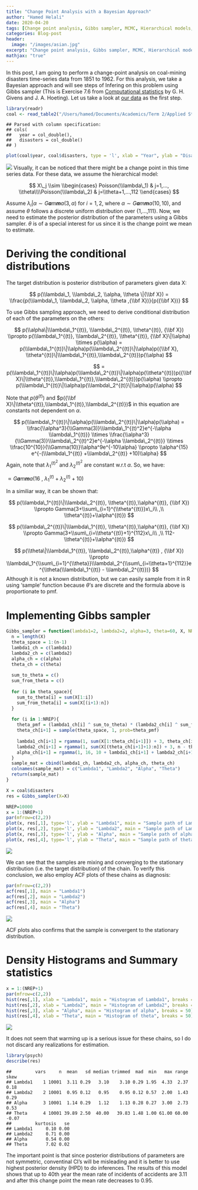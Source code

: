 ```yaml
---
title: "Change Point Analysis with a Bayesian Approach"
author: "Hamed Helali"
date: 2020-04-20
tags: [Change point analysis, Gibbs sampler, MCMC, Hierarchical models, Bayesian statistics, R]
categories: Blog-post
header:
  image: "/images/asian.jpg"
excerpt: "Change point analysis, Gibbs sampler, MCMC, Hierarchical models, Bayesian statistics, R"
mathjax: "true"
---
```


In this post, I am going to perform a change-point analysis on
coal-mining disasters time-series data from 1851 to 1962. For this
analysis, we take a Bayesian approach and will see steps of Infering on
this problem using Gibbs sampler (This is Exercise 7.6 from [Computational statistics](https://www.stat.colostate.edu/computationalstatistics/) by G. H. Givens and J. A. Hoeting). Let us take a look at [our data](https://www.stat.colostate.edu/computationalstatistics/datasets.zip) as the
first step.

``` r
library(readr)
coal <- read_table2("/Users/hamed/Documents/Academics/Term 2/Applied Statistics I/Assignment4/datasets/coal.csv")
```

    ## Parsed with column specification:
    ## cols(
    ##   year = col_double(),
    ##   disasters = col_double()
    ## )

``` r
plot(coal$year, coal$disasters, type = 'l', xlab = "Year", ylab = "Disasters")
```

![](Assignment4-Q76_files/figure-markdown_github/unnamed-chunk-2-1.png)
Visually, it can be noticed that there might be a change point in this
time series data. For these data, we assume the hierarchical model:

$$ X\_j \\sim \\begin{cases} Poisson(\\lambda\_1) & j=1,..., \\theta\\\\Poisson(\\lambda\_2) & j=\\theta+1,...,112 \\end{cases} $$

Assume *λ*<sub>*i*</sub>\|*α* ∼ *G**a**m**m**a*(3, *α*) for *i* = 1, 2,
where *α* ∼ *G**a**m**m**a*(10, 10), and assume *θ* follows a discrete
uniform distribution over {1,…,111}. Now, we need to estimate the
posterior distribution of the parameters using a Gibbs sampler. *θ* is
of a special interest for us since it is the change point we mean to
estimate.

Deriving the conditional distributions
======================================

The target distribution is posterior distribution of parameters given
data X:

$$
p(\\lambda\_1, \\lambda\_2, \\alpha, \\theta \|{\\bf X}) = \\frac{p(\\lambda\_1, \\lambda\_2, \\alpha, \\theta ,{\\bf X})}{p({\\bf X})}
$$

To use Gibbs sampling approach, we need to derive conditional
distribution of each of the parameters on the others:

$$
p(\\alpha\|\\lambda\_1^{(t)}, \\lambda\_2^{(t)}, \\theta^{(t)}, {\\bf X}) \\propto p(\\lambda\_1^{(t)}, \\lambda\_2^{(t)}, \\theta^{(t)}, {\\bf X}\|\\alpha) \\times p(\\alpha) = p(\\lambda\_1^{(t)}\|\\alpha)p(\\lambda\_2^{(t)}\|\\alpha)p({\\bf X}, \\theta^{(t)}\|\\lambda\_1^{(t)},\\lambda\_2^{(t)})p(\\alpha)
$$

$$
= p(\\lambda\_1^{(t)}\|\\alpha)p(\\lambda\_2^{(t)}\|\\alpha)p(\\theta^{(t)})p({\\bf X}\|\\theta^{(t)},\\lambda\_1^{(t)},\\lambda\_2^{(t)})p(\\alpha) \\propto p(\\lambda\_1^{(t)}\|\\alpha)p(\\lambda\_2^{(t)}\|\\alpha)p(\\alpha)
$$

Note that *p*(*θ*<sup>(*t*)</sup>) and
$p({\\bf X}\|\\theta^{(t)},\\lambda\_1^{(t)},\\lambda\_2^{(t)})$ in this
equation are constants not dependent on *α*.

$$
p(\\lambda\_1^{(t)}\|\\alpha)p(\\lambda\_2^{(t)}\|\\alpha)p(\\alpha) = \\frac{\\alpha^3}{\\Gamma(3)}\\lambda\_1^{(t)^2}e^{-\\alpha \\lambda\_1^{(t)}} \\times \\frac{\\alpha^3}{\\Gamma(3)}\\lambda\_2^{(t)^2}e^{-\\alpha \\lambda\_2^{(t)}} \\times \\frac{10^{10}}{\\Gamma(10)}\\alpha^9e^{-10\\alpha} \\propto \\alpha^{15} e^{-(\\lambda\_1^{(t)} +\\lambda\_2^{(t)} +10)\\alpha}
$$
 Again, note that *λ*<sub>1</sub><sup>(*t*)<sup>2</sup></sup> and
*λ*<sub>2</sub><sup>(*t*)<sup>2</sup></sup> are constant w.r.t *α*. So,
we have:

 ∝ *G**a**m**m**a*(16 , *λ*<sub>1</sub><sup>(*t*)</sup> + *λ*<sub>2</sub><sup>(*t*)</sup> + 10)

In a similiar way, it can be shown that:

$$
p(\\lambda\_1^{(t)}\|\\lambda\_2^{(t)}, \\theta^{(t)},\\alpha^{(t)}, {\\bf X}) \\propto Gamma(3+\\sum\_{i=1}^{\\theta^{(t)}}x\_i\\ ,\\ \\theta^{(t)}+\\alpha^{(t)})
$$

$$
p(\\lambda\_2^{(t)}\|\\lambda\_1^{(t)}, \\theta^{(t)},\\alpha^{(t)}, {\\bf X}) \\propto Gamma(3+\\sum\_{i=\\theta^{(t)}+1}^{112}x\_i\\ ,\\ 112-\\theta^{(t)}+\\alpha^{(t)})
$$

$$
p(\\theta\|\\lambda\_1^{(t)}, \\lambda\_2^{(t)},\\alpha^{(t)} , {\\bf X}) \\propto \\lambda\_1^{\\sum\_{i=1}^{\\theta}}\\lambda\_2^{\\sum\_{i=\\theta+1}^{112}}e^{\\theta(\\lambda\_1^{(t)} - \\lambda\_2^{(t)})} 
$$
 Although it is not a known distribution, but we can easily sample from
it in R using ‘sample’ function because *θ*’s are discrete and the
formula above is proportionate to pmf.

Implementing Gibbs sampler
==========================

``` r
Gibbs_sampler = function(lambda1=2, lambda2=2, alpha=3, theta=60, X, NREP=10000){
  n = length(X)
  theta_space = 1:(n-1)
  lambda1_ch = c(lambda1)
  lambda2_ch = c(lambda2)
  alpha_ch = c(alpha)
  theta_ch = c(theta)
  
  sum_to_theta = c()
  sum_from_theta = c()
  
  for (i in theta_space){
    sum_to_theta[i] = sum(X[1:i])
    sum_from_theta[i] = sum(X[(i+1):n])
  }
  
  for (i in 1:NREP){
    theta_pmf = (lambda1_ch[i] ^ sum_to_theta) * (lambda2_ch[i] ^ sum_from_theta) * exp(-theta_space * (lambda1_ch[i] - lambda2_ch[i]))   #This is not pmf, but pmf is proportionate to this
    theta_ch[i+1] = sample(theta_space, 1, prob=theta_pmf)
    
    lambda1_ch[i+1] = rgamma(1, sum(X[1:theta_ch[i+1]]) + 3, theta_ch[i+1] + alpha_ch[i])
    lambda2_ch[i+1] = rgamma(1, sum(X[(theta_ch[i+1]+1):n]) + 3, n - theta_ch[i+1] + alpha_ch[i])
    alpha_ch[i+1] = rgamma(1, 16, 10 + lambda1_ch[i+1] + lambda2_ch[i+1])
  }
  sample_mat = cbind(lambda1_ch, lambda2_ch, alpha_ch, theta_ch)
  colnames(sample_mat) = c("Lambda1", "Lambda2", "Alpha", "Theta")
  return(sample_mat)
}
```

``` r
X = coal$disasters
res = Gibbs_sampler(X=X)
```

``` r
NREP=10000
x = 1:(NREP+1)
par(mfrow=c(2,2))
plot(x, res[,1], type='l', ylab = "Lambda1", main = "Sample path of Lambda1")
plot(x, res[,2], type='l', ylab = "Lambda2", main = "Sample path of Lambda2")
plot(x, res[,3], type='l', ylab = "Alpha", main = "Sample path of alpha")
plot(x, res[,4], type='l', ylab = "Theta", main = "Sample path of theta")
```

![](Assignment4-Q76_files/figure-markdown_github/unnamed-chunk-5-1.png)

We can see that the samples are mixing and converging to the stationary
distribution (i.e. the target distribution) of the chain. To verify this
conclusion, we also employ ACF plots of these chains as diagnosis:

``` r
par(mfrow=c(2,2))
acf(res[,1], main = "Lambda1")
acf(res[,2], main = "Lambda2")
acf(res[,3], main = "Alpha")
acf(res[,4], main = "Theta")
```

![](Assignment4-Q76_files/figure-markdown_github/unnamed-chunk-6-1.png)

ACF plots also confirms that the sample is convergent to the stationary
distribution.

Density Histograms and Summary statistics
=========================================

``` r
x = 1:(NREP+1)
par(mfrow=c(2,2))
hist(res[,1], xlab = "Lambda1", main = "Histogram of Lambda1", breaks = 50)
hist(res[,2], xlab = "Lambda2", main = "Histogram of Lambda2", breaks = 50)
hist(res[,3], xlab = "Alpha", main = "Histogram of alpha", breaks = 50)
hist(res[,4], xlab = "Theta", main = "Histogram of theta", breaks = 50)
```

![](Assignment4-Q76_files/figure-markdown_github/unnamed-chunk-7-1.png)

It does not seem that warming up is a serious issue for these chains, so
I do not discard any realizations for estimation.

``` r
library(psych)
describe(res)
```

    ##         vars     n  mean   sd median trimmed  mad  min   max range  skew
    ## Lambda1    1 10001  3.11 0.29   3.10    3.10 0.29 1.95  4.33  2.37  0.18
    ## Lambda2    2 10001  0.95 0.12   0.95    0.95 0.12 0.57  2.00  1.43  0.29
    ## Alpha      3 10001  1.14 0.29   1.12    1.13 0.28 0.27  3.00  2.73  0.53
    ## Theta      4 10001 39.89 2.50  40.00   39.83 1.48 1.00 61.00 60.00 -0.07
    ##         kurtosis   se
    ## Lambda1     0.10 0.00
    ## Lambda2     0.71 0.00
    ## Alpha       0.54 0.00
    ## Theta       7.02 0.02

The important point is that since posterior distributions of parameters
are not symmetric, conventinal CI’s will be misleading and it is better
to use highest posterior density (HPD) to do inferences. The results of
this model shows that up to 40th year the mean rate of incidents of
accidents are 3.11 and after this change point the mean rate decreases
to 0.95.
